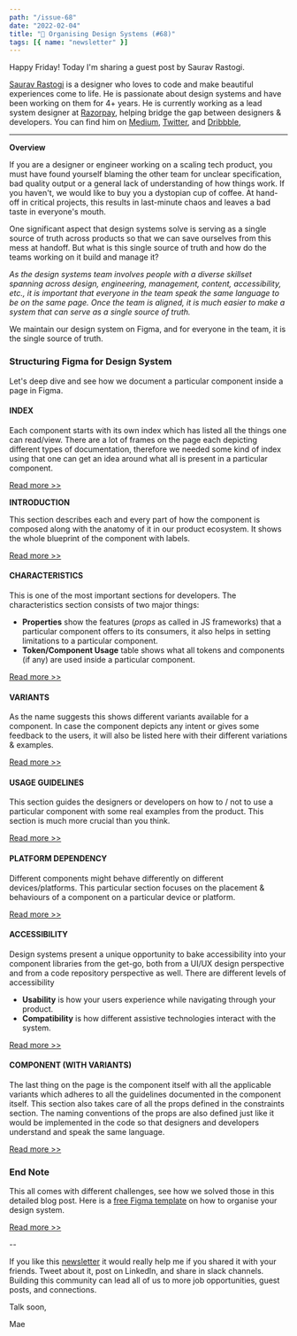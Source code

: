 ```yaml
---
path: "/issue-68"
date: "2022-02-04"
title: "🧹 Organising Design Systems (#68)"
tags: [{ name: "newsletter" }]
---
```


Happy Friday! Today I'm sharing a guest post by Saurav Rastogi.

[Saurav Rastogi](http://saurav.design/) is a designer who loves to code and make beautiful experiences come to life. He is passionate about design systems and have been working on them for 4+ years. He is currently working as a lead system designer at [Razorpay](https://razorpay.com/), helping bridge the gap between designers & developers. You can find him on [Medium](https://medium.com/@rastogi_saurav), [Twitter](https://twitter.com/rastogi_saurav), and [Dribbble](https://dribbble.com/rastogi_saurav),

---

**Overview**

If you are a designer or engineer working on a scaling tech product, you must have found yourself blaming the other team for unclear specification, bad quality output or a general lack of understanding of how things work. If you haven't, we would like to buy you a dystopian cup of coffee. At hand-off in critical projects, this results in last-minute chaos and leaves a bad taste in everyone's mouth.

One significant aspect that design systems solve is serving as a single source of truth across products so that we can save ourselves from this mess at handoff. But what is this single source of truth and how do the teams working on it build and manage it?

_As the design systems team involves people with a diverse skillset spanning across design, engineering, management, content, accessibility, etc., it is important that everyone in the team speak the same language to be on the same page. Once the team is aligned, it is much easier to make a system that can serve as a single source of truth._

We maintain our design system on Figma, and for everyone in the team, it is the single source of truth.

### **Structuring Figma for Design System**

Let's deep dive and see how we document a particular component inside a page in Figma.

#### **INDEX**

Each component starts with its own index which has listed all the things one can read/view. There are a lot of frames on the page each depicting different types of documentation, therefore we needed some kind of index using that one can get an idea around what all is present in a particular component.

[Read more >>](https://medium.com/razorpay-design/organising-design-systems-3f191c4e00c0)

**INTRODUCTION**

This section describes each and every part of how the component is composed along with the anatomy of it in our product ecosystem. It shows the whole blueprint of the component with labels.

[Read more >>](https://medium.com/razorpay-design/organising-design-systems-3f191c4e00c0)

#### **CHARACTERISTICS**

This is one of the most important sections for developers. The characteristics section consists of two major things:

- **Properties** show the features (_props_ as called in JS frameworks) that a particular component offers to its consumers, it also helps in setting limitations to a particular component.
- **Token/Component Usage** table shows what all tokens and components (if any) are used inside a particular component.

[Read more >>](https://medium.com/razorpay-design/organising-design-systems-3f191c4e00c0)

#### **VARIANTS**

As the name suggests this shows different variants available for a component. In case the component depicts any intent or gives some feedback to the users, it will also be listed here with their different variations & examples.

[Read more >>](https://medium.com/razorpay-design/organising-design-systems-3f191c4e00c0)

#### **USAGE GUIDELINES**

This section guides the designers or developers on how to / not to use a particular component with some real examples from the product. This section is much more crucial than you think.

[Read more >>](https://medium.com/razorpay-design/organising-design-systems-3f191c4e00c0)

#### **PLATFORM DEPENDENCY**

Different components might behave differently on different devices/platforms. This particular section focuses on the placement & behaviours of a component on a particular device or platform.

[Read more >>](https://medium.com/razorpay-design/organising-design-systems-3f191c4e00c0)

#### **ACCESSIBILITY**

Design systems present a unique opportunity to bake accessibility into your component libraries from the get-go, both from a UI/UX design perspective and from a code repository perspective as well. There are different levels of accessibility

- **Usability** is how your users experience while navigating through your product.
- **Compatibility** is how different assistive technologies interact with the system.

[Read more >>](https://medium.com/razorpay-design/organising-design-systems-3f191c4e00c0)

#### **COMPONENT (WITH VARIANTS)**

The last thing on the page is the component itself with all the applicable variants which adheres to all the guidelines documented in the component itself. This section also takes care of all the props defined in the constraints section. The naming conventions of the props are also defined just like it would be implemented in the code so that designers and developers understand and speak the same language.

[Read more >>](https://medium.com/razorpay-design/organising-design-systems-3f191c4e00c0)

### **End Note**

This all comes with different challenges, see how we solved those in this detailed blog post. Here is a [free Figma template](https://www.figma.com/community/file/1042406919054488163/Organising-Design-Systems) on how to organise your design system.

[Read more >>](https://medium.com/razorpay-design/organising-design-systems-3f191c4e00c0)

--

If you like this [newsletter](https://maecapozzi.com/newsletter/) it would really help me if you shared it with your friends. Tweet about it, post on LinkedIn, and share in slack channels. Building this community can lead all of us to more job opportunities, guest posts, and connections.

Talk soon,

Mae
